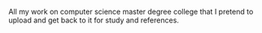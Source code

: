 All my work on computer science master degree college that I pretend to upload and get back to it for study and references.
